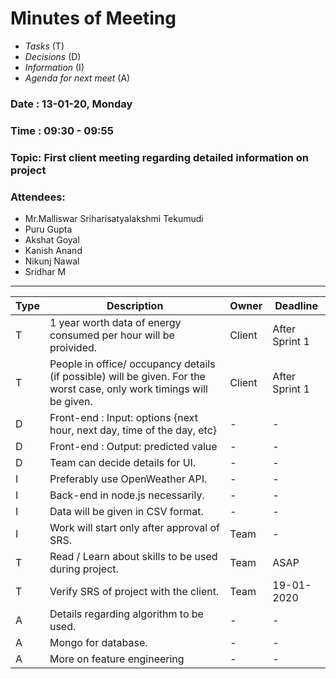 # Minutes of Meeting

* *Tasks* (T)
* *Decisions* (D)
* *Information* (I)
* *Agenda for next meet* (A)

 
### Date : 13-01-20, Monday
### Time : 09:30 - 09:55
### Topic: First client meeting regarding detailed information on project
### Attendees:
- Mr.Malliswar Sriharisatyalakshmi Tekumudi
- Puru Gupta
- Akshat Goyal
- Kanish Anand
- Nikunj Nawal
- Sridhar M

-----------------

**Type** | **Description** | **Owner** | **Deadline** |
---- | ---- | ---- | ---- |
T | 1 year worth data of energy consumed per hour will be proivided. | Client | After Sprint 1 |
T | People in office/ occupancy details (if possible) will be given.  For the worst case, only work timings will be given. | Client | After Sprint 1 |
D | Front-end : Input: options {next hour, next day, time of the day, etc}  | - | - |
D | Front-end : Output: predicted value  | - | - |
D | Team can decide details for UI.  | - | - |
I | Preferably use OpenWeather API.  | - | - |
I | Back-end in node.js necessarily.  | - | - |
I | Data will be given in CSV format. | - | - |
I | Work will start only after approval of SRS. | Team | - |
T | Read / Learn about skills to be used during project. | Team | ASAP |
T | Verify SRS of project with the client. | Team | 19-01-2020 |
A | Details regarding algorithm to be used. | - | - |
A | Mongo for database. | - | - |
A | More on feature engineering | - | - |
